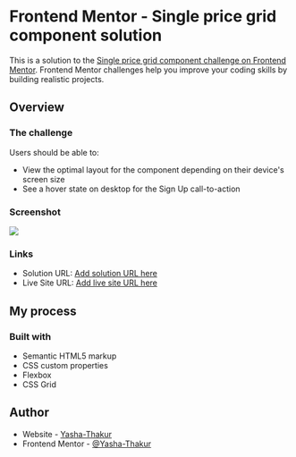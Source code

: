 # Frontend Mentor - Single price grid component solution

This is a solution to the [Single price grid component challenge on Frontend Mentor](https://www.frontendmentor.io/challenges/single-price-grid-component-5ce41129d0ff452fec5abbbc). Frontend Mentor challenges help you improve your coding skills by building realistic projects.

## Overview

### The challenge

Users should be able to:

- View the optimal layout for the component depending on their device's screen size
- See a hover state on desktop for the Sign Up call-to-action

### Screenshot

![](screenshot.jpg)

### Links

- Solution URL: [Add solution URL here](https://www.frontendmentor.io/solutions/single-price-grid-component-x6BqNHHOg)
- Live Site URL: [Add live site URL here](https://tender-almeida-51150e.netlify.app)

## My process

### Built with

- Semantic HTML5 markup
- CSS custom properties
- Flexbox
- CSS Grid

## Author

- Website - [Yasha-Thakur](https://github.com/Yasha-Thakur)
- Frontend Mentor - [@Yasha-Thakur](https://www.frontendmentor.io/profile/Yasha-Thakur)

